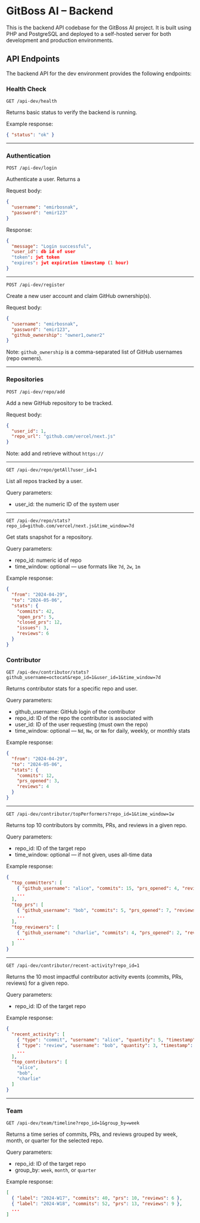 # GitBoss AI – Backend

This is the backend API codebase for the GitBoss AI project. It is built using PHP and PostgreSQL and deployed to a self-hosted server for both development and production environments.

## API Endpoints

The backend API for the dev environment provides the following endpoints:

### Health Check

`GET /api-dev/health`

Returns basic status to verify the backend is running.

Example response:
```json
{ "status": "ok" }
```

---

### Authentication

`POST /api-dev/login`

Authenticate a user. Returns a 

Request body:
```json
{
  "username": "emirbosnak",
  "password": "emir123"
}
```

Response:
```json
{ 
  "message": "Login successful",
  "user_id": db id of user
  "token": jwt token
  "expires": jwt expiration timestamp (1 hour)
}
```

---

`POST /api-dev/register`

Create a new user account and claim GitHub ownership(s).

Request body:
```json
{
  "username": "emirbosnak",
  "password": "emir123",
  "github_ownership": "owner1,owner2"
}
```

Note: `github_ownership` is a comma-separated list of GitHub usernames (repo owners).

---

### Repositories

`POST /api-dev/repo/add`

Add a new GitHub repository to be tracked.

Request body:
```json
{
  "user_id": 1,
  "repo_url": "github.com/vercel/next.js"
}
```
Note: add and retrieve without `https://` 

---

`GET /api-dev/repo/getAll?user_id=1`

List all repos tracked by a user.

Query parameters:
- user_id: the numeric ID of the system user

---

`GET /api-dev/repo/stats?repo_id=github.com/vercel/next.js&time_window=7d`

Get stats snapshot for a repository.

Query parameters:
- repo_id: numeric id of repo
- time_window: optional — use formats like `7d`, `2w`, `1m`

Example response:
```json
{
  "from": "2024-04-29",
  "to": "2024-05-06",
  "stats": {
    "commits": 42,
    "open_prs": 5,
    "closed_prs": 12,
    "issues": 3,
    "reviews": 6
  }
}
```

### Contributor

`GET /api-dev/contributor/stats?github_username=octocat&repo_id=1&user_id=1&time_window=7d`

Returns contributor stats for a specific repo and user.

Query parameters:
- github_username: GitHub login of the contributor
- repo_id: ID of the repo the contributor is associated with
- user_id: ID of the user requesting (must own the repo)
- time_window: optional — `Nd`, `Nw`, or `Nm` for daily, weekly, or monthly stats

Example response:
```json
{
  "from": "2024-04-29",
  "to": "2024-05-06",
  "stats": {
    "commits": 12,
    "prs_opened": 3,
    "reviews": 4
  }
}
```

---

`GET /api-dev/contributor/topPerformers?repo_id=1&time_window=1w`

Returns top 10 contributors by commits, PRs, and reviews in a given repo.

Query parameters:
- repo_id: ID of the target repo
- time_window: optional — if not given, uses all-time data

Example response:
```json
{
  "top_committers": [
    { "github_username": "alice", "commits": 15, "prs_opened": 4, "reviews": 2 },
    ...
  ],
  "top_prs": [
    { "github_username": "bob", "commits": 5, "prs_opened": 7, "reviews": 3 },
    ...
  ],
  "top_reviewers": [
    { "github_username": "charlie", "commits": 4, "prs_opened": 2, "reviews": 10 },
    ...
  ]
}
```

---

`GET /api-dev/contributor/recent-activity?repo_id=1`

Returns the 10 most impactful contributor activity events (commits, PRs, reviews) for a given repo.

Query parameters:
- repo_id: ID of the target repo

Example response:
```json
{
  "recent_activity": [
    { "type": "commit", "username": "alice", "quantity": 5, "timestamp": "2024-05-10T01:00:00Z" },
    { "type": "review", "username": "bob", "quantity": 3, "timestamp": "2024-05-10T01:00:00Z" },
    ...
  ],
  "top_contributors": [
    "alice",
    "bob",
    "charlie"
  ]
}
```

---

### Team

`GET /api-dev/team/timeline?repo_id=1&group_by=week`

Returns a time series of commits, PRs, and reviews grouped by week, month, or quarter for the selected repo.

Query parameters:
- repo_id: ID of the target repo
- group_by: `week`, `month`, or `quarter`

Example response:
```json
[
  { "label": "2024-W17", "commits": 40, "prs": 10, "reviews": 6 },
  { "label": "2024-W18", "commits": 52, "prs": 13, "reviews": 9 },
  ...
]
```


